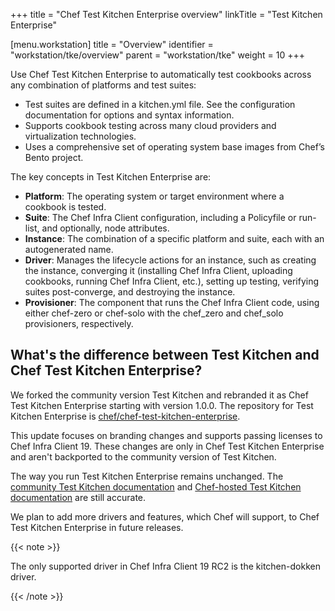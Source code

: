 +++
title = "Chef Test Kitchen Enterprise overview"
linkTitle = "Test Kitchen Enterprise"

[menu.workstation]
title = "Overview"
identifier = "workstation/tke/overview"
parent = "workstation/tke"
weight = 10
+++

Use Chef Test Kitchen Enterprise to automatically test cookbooks across any combination of platforms and test suites:

- Test suites are defined in a kitchen.yml file. See the configuration documentation for options and syntax information.
- Supports cookbook testing across many cloud providers and virtualization technologies.
- Uses a comprehensive set of operating system base images from Chef’s Bento project.

The key concepts in Test Kitchen Enterprise are:

- **Platform**: The operating system or target environment where a cookbook is tested.
- **Suite**: The Chef Infra Client configuration, including a Policyfile or run-list, and optionally, node attributes.
- **Instance**: The combination of a specific platform and suite, each with an autogenerated name.
- **Driver**: Manages the lifecycle actions for an instance, such as creating the instance, converging it (installing Chef Infra Client, uploading cookbooks, running Chef Infra Client, etc.), setting up testing, verifying suites post-converge, and destroying the instance.
- **Provisioner**: The component that runs the Chef Infra Client code, using either chef-zero or chef-solo with the chef_zero and chef_solo provisioners, respectively.

## What's the difference between Test Kitchen and Chef Test Kitchen Enterprise?

We forked the community version Test Kitchen and rebranded it as Chef Test Kitchen Enterprise starting with version 1.0.0.
The repository for Test Kitchen Enterprise is [chef/chef-test-kitchen-enterprise](https://github.com/chef/chef-test-kitchen-enterprise).

This update focuses on branding changes and supports passing licenses to Chef Infra Client 19. These changes are only in Chef Test Kitchen Enterprise and aren't backported to the community version of Test Kitchen.

The way you run Test Kitchen Enterprise remains unchanged. The [community Test Kitchen documentation](https://kitchen.ci/docs/getting-started/introduction/) and [Chef-hosted Test Kitchen documentation](https://docs.chef.io/workstation/kitchen/) are still accurate.

We plan to add more drivers and features, which Chef will support, to Chef Test Kitchen Enterprise in future releases.

{{< note >}}

The only supported driver in Chef Infra Client 19 RC2 is the kitchen-dokken driver.

{{< /note >}}
